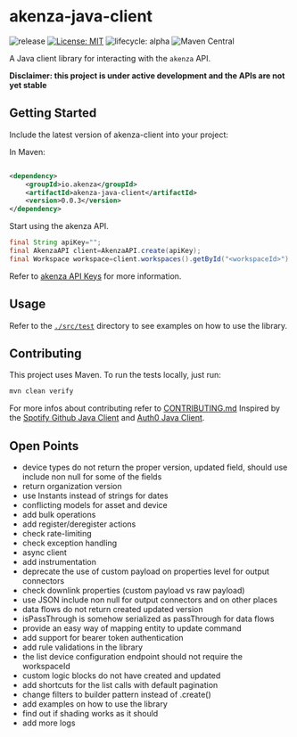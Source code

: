 # akenza-java-client

![release](https://github.com/akenza-io/akenza-java-client/actions/workflows/release.yml/badge.svg)
[![License: MIT](https://img.shields.io/badge/License-MIT-blue.svg)](https://opensource.org/licenses/MIT)
![lifecycle: alpha](https://img.shields.io/badge/lifecycle-alpha-cf3d26.svg)
![Maven Central](https://img.shields.io/maven-central/v/io.akenza/akenza-java-client)

A Java client library for interacting with the `akenza` API.

**Disclaimer: this project is under active development and the APIs are not yet stable**

## Getting Started

Include the latest version of akenza-client into your project:

In Maven:

```xml

<dependency>
    <groupId>io.akenza</groupId>
    <artifactId>akenza-java-client</artifactId>
    <version>0.0.3</version>
</dependency>
```

Start using the akenza API.

```java
final String apiKey="";
final AkenzaAPI client=AkenzaAPI.create(apiKey);
final Workspace workspace=client.workspaces().getById("<workspaceId>").execute();
```

Refer to [akenza API Keys](https://docs.akenza.io/api-reference/api-documentation#api-keys) for more information.

## Usage

Refer to the [`./src/test`](./src/test) directory to see examples on how to use the library.

## Contributing

This project uses Maven. To run the tests locally, just run:

```bash
mvn clean verify
```

For more infos about contributing refer to [CONTRIBUTING.md](./CONTRIBUTING.md)
Inspired by the [Spotify Github Java Client](https://github.com/spotify/github-java-client/)
and [Auth0 Java Client](https://github.com/auth0/auth0-java).

## Open Points

- device types do not return the proper version, updated field, should use include non null for some of the fields
- return organization version
- use Instants instead of strings for dates
- conflicting models for asset and device
- add bulk operations
- add register/deregister actions
- check rate-limiting
- check exception handling
- async client
- add instrumentation
- deprecate the use of custom payload on properties level for output connectors
- check downlink properties (custom payload vs raw payload)
- use JSON include non null for output connectors and on other places
- data flows do not return created updated version
- isPassThrough is somehow serialized as passThrough for data flows
- provide an easy way of mapping entity to update command
- add support for bearer token authentication
- add rule validations in the library
- the list device configuration endpoint should not require the workspaceId
- custom logic blocks do not have created and updated
- add shortcuts for the list calls with default pagination
- change filters to builder pattern instead of .create()
- add examples on how to use the library
- find out if shading works as it should
- add more logs
